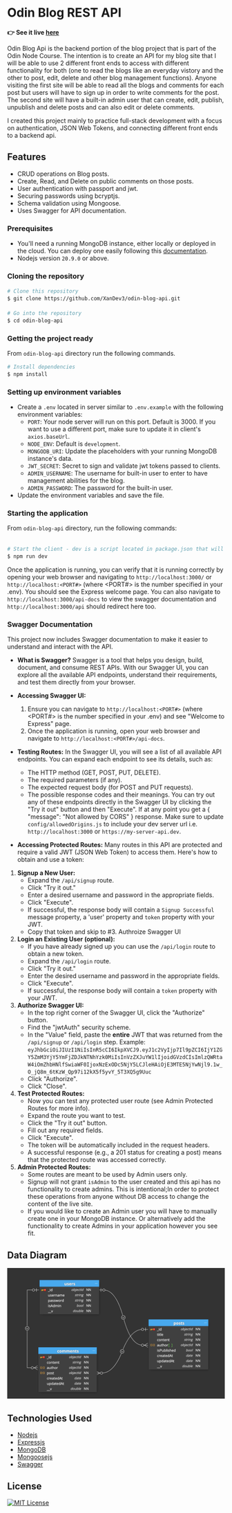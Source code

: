 # Odin Blog REST API

**:point_right: See it live [here]()**

Odin Blog Api is the backend portion of the blog project that is part of the Odin Node Course. The intention is to create an API for my blog site that I will be able to use 2 different front ends to access with different functionality for both (one to read the blogs like an everyday vistory and the other to post, edit, delete and other blog management functions). Anyone visiting the first site will be able to read all the blogs and comments for each post but users will have to sign up in order to write comments for the post. The second site will have a built-in admin user that can create, edit, publish, unpublish and delete posts and can also edit or delete comments.

I created this project mainly to practice full-stack development with a focus on authentication, JSON Web Tokens, and connecting different front ends to a backend api.

## Features

- CRUD operations on Blog posts.
- Create, Read, and Delete on public comments on those posts.
- User authentication with passport and jwt.
- Securing passwords using bcryptjs.
- Schema validation using Mongoose.
- Uses Swagger for API documentation.


### Prerequisites

- You'll need a running MongoDB instance, either locally or deployed in the cloud. You can deploy one easily following this [documentation](https://www.mongodb.com/docs/atlas/getting-started/).
- Nodejs version `20.9.0` or above.

### Cloning the repository

```bash
# Clone this repository
$ git clone https://github.com/XanDev3/odin-blog-api.git

# Go into the repository
$ cd odin-blog-api
```

### Getting the project ready

From `odin-blog-api` directory run the following commands.

```bash
# Install dependencies
$ npm install
```

### Setting up environment variables

- Create a `.env` located in server similar to `.env.example` with the following environment variables:
  - `PORT`: Your node server will run on this port. Default is 3000. If you want to use a different port, make sure to update it in client's `axios.baseUrl`.
  - `NODE_ENV`: Default is `development`.
  - `MONGODB_URI`: Update the placeholders with your running MongoDB instance's data.
  - `JWT_SECRET`: Secret to sign and validate jwt tokens passed to clients.
  - `ADMIN_USERNAME`: The username for built-in user to enter to have management abilities for the blog.
  - `ADMIN_PASSWORD`: The password for the built-in user.
- Update the environment variables and save the file.

### Starting the application

From `odin-blog-api` directory, run the following commands:
```bash

# Start the client - dev is a script located in package.json that will use concurrently to run (in parallel) nodemon and tailwindcss
$ npm run dev
```
Once the application is running, you can verify that it is running correctly by opening your web browser and navigating to `http://localhost:3000/` or `http://localhost:<PORT#>` (where <PORT#> is the number specified in your .env). You should see the Express welcome page. You can also navigate to `http://localhost:3000/api-docs` to view the swagger documentation and `http://localhost:3000/api` should redirect here too.

### Swagger Documentation

This project now includes Swagger documentation to make it easier to understand and interact with the API.

- **What is Swagger?**
  Swagger is a tool that helps you design, build, document, and consume REST APIs. With our Swagger UI, you can explore all the available API endpoints, understand their requirements, and test them directly from your browser.

- **Accessing Swagger UI:**
  1. Ensure you can navigate to `http://localhost:<PORT#>` (where <PORT#> is the number specified in your .env) and see "Welcome to Express" page.
  2. Once the application is running, open your web browser and navigate to `http://localhost:<PORT#>/api-docs`.

- **Testing Routes:**
  In the Swagger UI, you will see a list of all available API endpoints. You can expand each endpoint to see its details, such as:
    - The HTTP method (GET, POST, PUT, DELETE).
    - The required parameters (if any).
    - The expected request body (for POST and PUT requests).
    - The possible response codes and their meanings.
  You can try out any of these endpoints directly in the Swagger UI by clicking the "Try it out" button and then "Execute". If at any point you get a { "message": "Not allowed by CORS" } response. Make sure to update `config/allowedOrigins.js` to include your dev server url i.e. `http://localhost:3000` or `https://my-server-api.dev`.

- **Accessing Protected Routes:**
  Many routes in this API are protected and require a valid JWT (JSON Web Token) to access them. Here's how to obtain and use a token:

1.  **Signup a New User:**
    -   Expand the `/api/signup` route.
    -   Click "Try it out."
    -   Enter a desired username and password in the appropriate fields.
    -   Click "Execute".
    -   If successful, the response body will contain a `Signup Successful` message property, a 'user' property and  `token` property with your JWT.
    -   Copy that token and skip to #3. Authroize Swagger UI
2.  **Login an Existing User (optional):**
    - If you have already signed up you can use the `/api/login` route to obtain a new token.
    -   Expand the `/api/login` route.
    -   Click "Try it out."
    -   Enter the desired username and password in the appropriate fields.
    -   Click "Execute".
    -   If successful, the response body will contain a `token` property with your JWT.
3.  **Authorize Swagger UI:**
    -   In the top right corner of the Swagger UI, click the "Authorize" button.
    -   Find the "jwtAuth" security scheme.
    -   In the "Value" field, paste the **entire** JWT that was returned from the `/api/signup` or `/api/login` step. Example: `eyJhbGciOiJIUzI1NiIsInR5cCI6IkpXVCJ9.eyJ1c2VyIjp7Il9pZCI6IjY1ZGY5ZmM3YjY5YmFjZDJkNTNhYzk0MiIsInVzZXJuYW1lIjoidGVzdCIsImlzQWRtaW4iOmZhbHNlfSwiaWF0IjoxNzExODc5NjY5LCJleHAiOjE3MTE5NjYwNjl9.1w_O_jQ8m_6tKzW_Qp97i12kX5f5yvY_5T3XQ5g9Uuc`
    -   Click "Authorize".
    -   Click "Close".
4.  **Test Protected Routes:**
    -   Now you can test any protected user route (see Admin Protected Routes for more info).
    -   Expand the route you want to test.
    -   Click the "Try it out" button.
    -   Fill out any required fields.
    -   Click "Execute".
    -   The token will be automatically included in the request headers.
    -   A successful response (e.g., a 201 status for creating a post) means that the protected route was accessed correctly.
5.  **Admin Protected Routes:**
    -   Some routes are meant to be used by Admin users only.
    -   Signup will not grant `isAdmin` to the user created and this api has no functionality to create admins. This is intentional;In order to protect these operations from anyone without DB access to change the content of the live site.
    -   If you would like to create an Admin user you will have to manually create one in your MongoDB instance. Or alternatively add the functionality to create Admins in your application however you see fit.  

## Data Diagram
![Diagram](/public/images/DBdiagram.png)

## Technologies Used
- [Nodejs](https://nodejs.org/)
- [Expressjs](https://expressjs.com/)
- [MongoDB](https://www.mongodb.com/)
- [Mongoosejs](https://mongoosejs.com/)
- [Swagger](https://swagger.io/)

## License

<a href="https://github.com/xandev3/odin-members-only/blob/main/LICENSE">
    <img src="https://img.shields.io/badge/license-MIT-blue.svg?style=flat-square" alt="MIT License">
</a>
